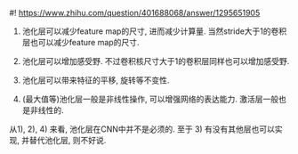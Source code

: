 #! https://www.zhihu.com/question/401688068/answer/1295651905

[comment]: <> (Answer URL: https://www.zhihu.com/question/401688068/answer/1295651905)
[comment]: <> (Question Title: 卷积神经网络（cnn）中为什么要有池化层？)
[comment]: <> (Author Name: 采石工)
[comment]: <> (Create Time: 2020-06-21 23:51:06)

1) 池化层可以减少feature map的尺寸, 进而减少计算量. 当然stride大于1的卷积层也可以减少feature map的尺寸.

2) 池化层可以增加感受野. 不过卷积核尺寸大于1的卷积层同样也可以增加感受野.

3) 池化层可以带来特征的平移, 旋转等不变性.

4) (最大值等)池化层一般是非线性操作, 可以增强网络的表达能力. 激活层一般也是非线性的.

从1), 2), 4) 来看, 池化层在CNN中并不是必须的. 至于 3) 有没有其他层也可以实现, 并替代池化层, 则不好说.

